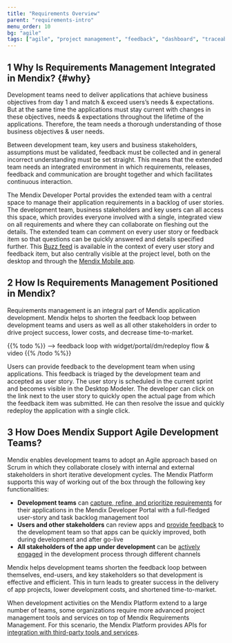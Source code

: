 ```yaml
---
title: "Requirements Overview"
parent: "requirements-intro"
menu_order: 10
bg: "agile"
tags: ["agile", "project management", "feedback", "dashboard", "traceability"]
---
```


## 1 Why Is Requirements Management Integrated in Mendix? {#why}

Development teams need to deliver applications that achieve business objectives from day 1 and match & exceed users’s needs & expectations. But at the same time the applications must stay current with changes in these objectives, needs & expectations throughout the lifetime of the applications. Therefore, the team needs a thorough understanding of those business objectives & user needs.

Between development team, key users and business stakeholders, assumptions must be validated, feedback must be collected and in general incorrect understanding must be set straight. This means that the extended team needs an integrated environment in which requirements, releases, feedback and communication are brought together and which facilitates continuous interaction.

The Mendix Developer Portal provides the extended team with a central space to manage their application requirements in a backlog of user stories. The development team, business stakeholders and key users can all access this space, which provides everyone involved with a single, integrated view on all requirements and where they can collaborate on fleshing out the details. The extended team can comment on every user story or feedback item so that questions can be quickly answered and details specified further. This [Buzz feed](collaboration-channels#buzz) is available in the context of every user story and feedback item, but also centrally visible at the project level, both on the desktop and through the [Mendix Mobile app](collaboration-channels#mxapp).

## 2 How Is Requirements Management Positioned in Mendix?

Requirements management is an integral part of Mendix application development. Mendix helps to shorten the feedback loop between development teams and users as well as all other stakeholders in order to drive project success, lower costs, and decrease time-to-market.

{{% todo %}}
--> feedback loop with widget/portal/dm/redeploy flow & video
{{% /todo %%}}

Users can provide feedback to the development team when using applications. This feedback is triaged by the development team and accepted as user story. The user story is scheduled in the current sprint and becomes visible in the Desktop Modeler. The developer can click on the link next to the user story to quickly open the actual page from which the feedback item was submitted. He can then resolve the issue and quickly redeploy the application with a single click.

## 3 How Does Mendix Support Agile Development Teams?

Mendix enables development teams to adopt an Agile approach based on Scrum in which they collaborate closely with internal and external stakeholders in short iterative development cycles. The Mendix Platform supports this way of working out of the box through the following key functionalities:

* **Development teams** can [capture, refine, and prioritize requirements](requirements-management#requirements-management) for their applications in the Mendix Developer Portal with a full-fledged user-story and task backlog management tool
* **Users and other stakeholders** can review apps and [provide feedback](feedback-management#feedback-management) to the development team so that apps can be quickly improved, both during development and after go-live
* **All stakeholders of the app under development** can be [actively engaged](collaboration-channels#stakeholder-involvement) in the development process through different channels

Mendix helps development teams shorten the feedback loop between themselves, end-users, and key stakeholders so that development is effective and efficient. This in turn leads to greater success in the delivery of app projects, lower development costs, and shortened time-to-market.

When development activities on the Mendix Platform extend to a large number of teams, some organizations require more advanced project management tools and services on top of Mendix Requirements Management. For this scenario, the Mendix Platform provides APIs for [integration with third-party tools and services](requirements-management#tooling).

